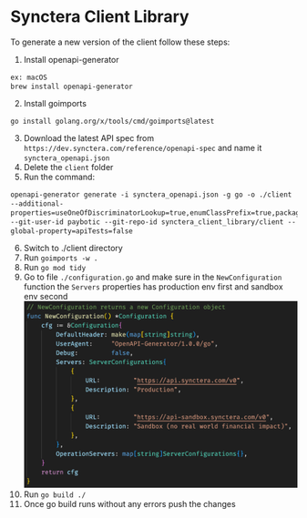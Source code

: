 # Synctera Client Library

To generate a new version of the client follow these steps:

1. Install openapi-generator

```
ex: macOS
brew install openapi-generator
```

2. Install goimports

```
go install golang.org/x/tools/cmd/goimports@latest
```

3. Download the latest API spec from `https://dev.synctera.com/reference/openapi-spec` and name it `synctera_openapi.json`
4. Delete the `client` folder
5. Run the command:

```
openapi-generator generate -i synctera_openapi.json -g go -o ./client --additional-properties=useOneOfDiscriminatorLookup=true,enumClassPrefix=true,packageName=synctera_client,disallowAdditionalPropertiesIfNotPresent=false --git-user-id paybotic --git-repo-id synctera_client_library/client --global-property=apiTests=false
```

6. Switch to ./client directory
7. Run `goimports -w .`
8. Run `go mod tidy`
9. Go to file `./configuration.go` and make sure in the `NewConfiguration` function the `Servers` properties has production env first and sandbox env second
   ![alt text](image.png)
10. Run `go build ./`
11. Once go build runs without any errors push the changes
